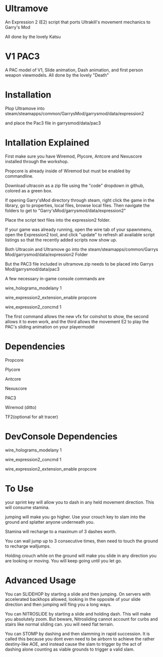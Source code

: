 # Ultramove
An Expression 2 (E2) script that ports Ultrakill's movement mechanics to Garry's Mod

All done by the lovely Katsu

# V1 PAC3
A PAC model of V1, Slide animation, Dash animation, and first person weapon viewmodels.
All done by the lovely "Death"

# Installation

Plop Ultramove into steam/steamapps/common/GarrysMod/garrysmod/data/expression2

and place the Pac3 file in garrysmod/data/pac3

# Intallation Explained
First make sure you have Wiremod, Plycore, Antcore and Nexuscore installed through the workshop.

Propcore is already inside of Wiremod but must be enabled by commandline.

Download ultracoin as a zip file using the "code" dropdown in github, colored as a green box.

If opening Garry'sMod directory through steam, right click the game in the library, go to properties, local files, browse local files. Then navigate the folders to get to "Garry'sMod/garrysmod/data/expression2"

Place the script text files into the expression2 folder.

If your game was already running, open the wire tab of your spawnmenu, open the Expression2 tool, and click "update" to refresh all available script listings so that the recently added scripts now show up.

Both Ultracoin and Ultramove go into the steam/steamapps/common/Garrys Mod/garrysmod/data/expression2 
Folder

But the PAC3 file included in ultramove.zip needs to be placed into Garrys Mod/garrysmod/data/pac3


A few necessary in-game console commands are

wire_holograms_modelany 1

wire_expression2_extension_enable propcore

wire_expression2_concmd 1

The first command allows the new vfx for coinshot to show, the second allows it to even work, and the third allows the movement E2 to play the PAC's sliding animation on your playermodel


# Dependencies
Propcore

Plycore

Antcore

Nexuscore

PAC3

Wiremod (ditto)

TF2(optional for alt tracer)

# DevConsole Dependencies
wire_holograms_modelany 1

wire_expression2_concmd 1

wire_expression2_extension_enable propcore

# To Use

your sprint key will allow you to dash in any held movement direction. This will consume stamina.

jumping will make you go higher. Use your crouch key to slam into the ground and splatter anyone underneath you.

Stamina will recharge to a maximum of 3 dashes worth.

You can wall jump up to 3 consecutive times, then need to touch the ground to recharge walljumps.

Holding crouch while on the ground will make you slide in any direction you are looking or moving. You will keep going until you let go.

# Advanced Usage

You can SLIDEHOP by starting a slide and then jumping. On servers with accelerated backhops allowed, looking in the opposite of your slide direction and then jumping will fling you a long ways.

You can NITROSLIDE by starting a slide and holding dash. This will make you absolutely zoom. But beware, Nitrosliding cannot account for curbs and stairs like normal sliding can. you will need flat terrain.

You can STOMP by dashing and then slamming in rapid succession. It is called this because you dont even need to be airborn to achieve the rather destiny-like AOE, and instead cause the slam to trigger by the act of dashing alone counting as viable grounds to trigger a valid slam.
